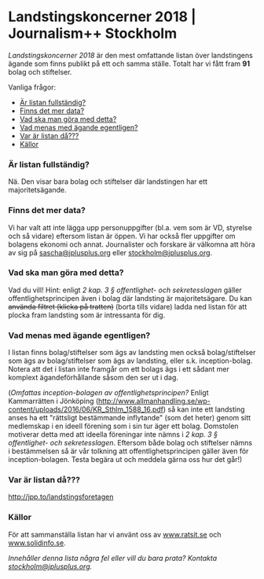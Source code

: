 # Landstingskoncerner 2018 | Journalism++ Stockholm

*Landstingskoncerner 2018* är den mest omfattande listan över landstingens ägande som finns publikt på ett och samma ställe. Totalt har vi fått fram **91** bolag och stiftelser.

Vanliga frågor:

* [Är listan fullständig?](#Är-listan-fullständig)
* [Finns det mer data?](#finns-det-mer-data)
* [Vad ska man göra med detta?](#vad-ska-man-göra-med-detta)
* [Vad menas med ägande egentligen?](#vad-menas-med-ägande-egentligen)
* [Var är listan då???](#var-är-listan-då)
* [Källor](#källor)


### Är listan fullständig?

Nä. Den visar bara bolag och stiftelser där landstingen har ett majoritetsägande.

### Finns det mer data?

Vi har valt att inte lägga upp personuppgifter (bl.a. vem som är VD, styrelse och så vidare) eftersom listan är öppen. Vi har också fler uppgifter om bolagens ekonomi och annat. Journalister och forskare är välkomna att höra av sig på sascha@jplusplus.org eller stockholm@jplusplus.org.

### Vad ska man göra med detta?

Vad du vill! Hint: enligt *2 kap. 3 § offentlighet- och sekretesslagen* gäller offentlighetsprincipen även i bolag där landsting är majoritetsägare. Du kan ~~använda filtret (klicka på tratten)~~ (borta tills vidare) ladda ned listan för att plocka fram landsting som är intressanta för dig.

### Vad menas med ägande egentligen? 
I listan finns bolag/stiftelser som ägs av landsting men också bolag/stiftelser som ägs av bolag/stiftelser som ägs av landsting, eller s.k. inception-bolag. Notera att det i listan inte framgår om ett bolags ägs i ett sådant mer komplext ägandeförhållande såsom den ser ut i dag.

(*Omfattas inception-bolagen av offentlighetsprincipen?*
Enligt Kammarrätten i Jönköping (http://www.allmanhandling.se/wp-content/uploads/2016/06/KR_Sthlm_1588_16.pdf) så kan inte ett landsting anses ha ett "rättsligt bestämmande inflytande" (som det heter) genom sitt medlemskap i en ideell förening som i sin tur äger ett bolag. Domstolen motiverar detta med att ideella föreningar inte nämns i *2 kap. 3 § offentlighet- och sekretesslagen*. Eftersom både bolag och stiftelser nämns i bestämmelsen så är vår tolkning att offentlighetsprincipen gäller även för inception-bolagen. Testa begära ut och meddela gärna oss hur det går!)

### Var är listan då???

http://jpp.to/landstingsforetagen

### Källor
För att sammanställa listan har vi använt oss av www.ratsit.se och www.solidinfo.se.

*Innehåller denna lista några fel eller vill du bara prata? Kontakta stockholm@jplusplus.org.*
